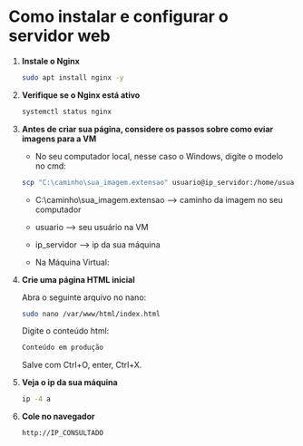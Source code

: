 # Como instalar e configurar o servidor web

1. **Instale o Nginx**  
   ```bash
   sudo apt install nginx -y
   ```
   
2. **Verifique se o Nginx está ativo**  
   ```bash
   systemctl status nginx
   ```
4. **Antes de criar sua página, considere os passos sobre como eviar imagens para a VM**

   - No seu computador local, nesse caso o Windows, digite o modelo no cmd:

   ```bash
   scp "C:\caminho\sua_imagem.extensao" usuario@ip_servidor:/home/usuario/
   ```
   * C:\caminho\sua_imagem.extensao --> caminho da imagem no seu computador
     
   * usuario --> seu usuário na VM
     
   * ip_servidor --> ip da sua máquina

   - Na Máquina Virtual:
  
   
3. **Crie uma página HTML inicial**
   
   Abra o seguinte arquivo no nano:
   ```bash
   sudo nano /var/www/html/index.html
   ```
   
   Digite o conteúdo html:
   
   ```bash
   Conteúdo em produção
   ```
   
   Salve com Ctrl+O, enter, Ctrl+X.

4. **Veja o ip da sua máquina**  
   ```bash
   ip -4 a
   ```
5. **Cole no navegador**  
   ```bash
   http://IP_CONSULTADO
   ```
   

